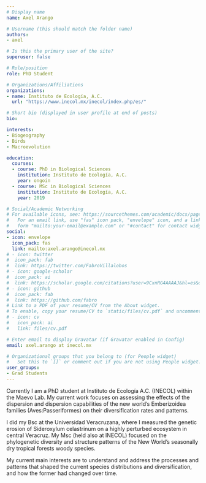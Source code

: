 ```yaml
---
# Display name
name: Axel Arango

# Username (this should match the folder name)
authors:
- axel

# Is this the primary user of the site?
superuser: false

# Role/position
role: PhD Student

# Organizations/Affiliations
organizations:
- name: Instituto de Ecología, A.C. 
  url: "https://www.inecol.mx/inecol/index.php/es/"

# Short bio (displayed in user profile at end of posts)
bio: 

interests:
- Biogeography
- Birds
- Macroevolution

education:
  courses:
  - course: PhD in Biological Sciences
    institution: Instituto de Ecología, A.C.
    year: ongoin
  - course: MSc in Biological Sciences
    institution: Instituto de Ecología, A.C.
    year: 2019

# Social/Academic Networking
# For available icons, see: https://sourcethemes.com/academic/docs/page-builder/#icons
#   For an email link, use "fas" icon pack, "envelope" icon, and a link in the
#   form "mailto:your-email@example.com" or "#contact" for contact widget.
social:
- icon: envelope
  icon_pack: fas
  link: mailto:axel.arango@inecol.mx
# - icon: twitter
#  icon_pack: fab
#  link: https://twitter.com/FabroVillalobos
# - icon: google-scholar
#  icon_pack: ai
#  link: https://scholar.google.com/citations?user=9CxnRG4AAAAJ&hl=es&oi=ao
# - icon: github
#  icon_pack: fab
#  link: https://github.com/fabro
# Link to a PDF of your resume/CV from the About widget.
# To enable, copy your resume/CV to `static/files/cv.pdf` and uncomment the lines below.
# - icon: cv
#   icon_pack: ai
#   link: files/cv.pdf

# Enter email to display Gravatar (if Gravatar enabled in Config)
email: axel.arango at inecol.mx

# Organizational groups that you belong to (for People widget)
#   Set this to `[]` or comment out if you are not using People widget.
user_groups:
- Grad Students
---
```


Currently I am a PhD student at Instituto de Ecología A.C. (INECOL) within the Maevo Lab. My current work focuses on assessing the effects of the dispersion and dispersion capabilities of the new world’s Emberizoidea families (Aves:Passeriformes) on their diversification rates and patterns.

I did my Bsc at the Universidad Veracruzana, where I measured the genetic erosion of Sideroxylum celastrinum on a highly perturbed ecosystem in central Veracruz. My Msc (held also at INECOL) focused on the phylogenetic diversity and structure patterns of the New World’s seasonally dry tropical forests woody species.

My current main interests are to understand and address the processes and patterns that shaped the current species distributions and diversification, and how the former had changed over time.
